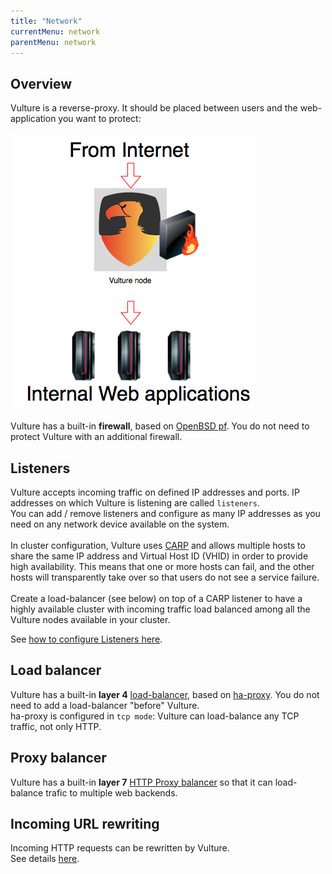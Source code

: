 ```yaml
---
title: "Network"
currentMenu: network
parentMenu: network
---
```


## Overview

Vulture is a reverse-proxy. It should be placed between users and the web-application you want to protect: <br/>
<br/>
![Network](/doc/img/network.png)
<br/>
<br/>
Vulture has a built-in **firewall**, based on [OpenBSD pf](https://www.openbsd.org/faq/pf/). You do not need to protect Vulture with an additional firewall.


## Listeners

Vulture accepts incoming traffic on defined IP addresses and ports. IP addresses on which Vulture is listening are called `listeners`. <br/>
You can add / remove listeners and configure as many IP addresses as you need on any network device available on the system. <br/>
<br/>
In cluster configuration, Vulture uses [CARP](https://www.freebsd.org/doc/handbook/carp.html) and allows multiple hosts to share the same IP address and Virtual Host ID (VHID) in order to provide high availability. This means that one or more hosts can fail, and the other hosts will transparently take over so that users do not see a service failure.
<br/><br/>Create a load-balancer (see below) on top of a CARP listener to have a highly available cluster with incoming traffic load balanced among all the Vulture nodes available in your cluster.

See [how to configure Listeners here](/doc/network/listener.html).

## Load balancer

Vulture has a built-in **layer 4** [load-balancer](/doc/network/loadbalancer.html), based on [ha-proxy](http://www.haproxy.org). You do not need to add a load-balancer "before" Vulture. <br/>
ha-proxy is configured in `tcp mode`: Vulture can load-balance any TCP traffic, not only HTTP.<br/>

## Proxy balancer

Vulture has a built-in **layer 7** [HTTP Proxy balancer](/doc/network/procybalancer.html) so that it can load-balance trafic to multiple web backends.


## Incoming URL rewriting

Incoming HTTP requests can be rewritten by Vulture.  <br/>
See details [here](/doc/network/rewriting.html).
